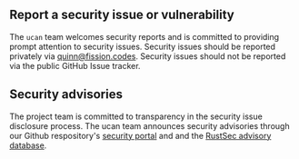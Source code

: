 ## Report a security issue or vulnerability

The `ucan` team welcomes security reports and is committed to
providing prompt attention to security issues. Security issues should be
reported privately via [quinn@fission.codes][support-email]. Security issues should
not be reported via the public GitHub Issue tracker.

## Security advisories

The project team is committed to transparency in the security issue disclosure
process. The ucan team announces security advisories through our
Github respository's [security portal][sec-advisories] and and the
[RustSec advisory database][rustsec-db].

[rustsec-db]: https://github.com/RustSec/advisory-db
[sec-advisories]: https://github.com/ucan-wg/ucan/security/advisories
[support-email]: mailto:quinn@fission.codes
